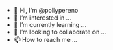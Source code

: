 - 👋 Hi, I’m @pollypereno
- 👀 I’m interested in ...
- 🌱 I’m currently learning ...
- 💞️ I’m looking to collaborate on ...
- 📫 How to reach me ...

<!---
pollypereno/pollypereno is a ✨ special ✨ repository because its `README.md` (this file) appears on your GitHub profile.
You can click the Preview link to take a look at your changes.
--->

